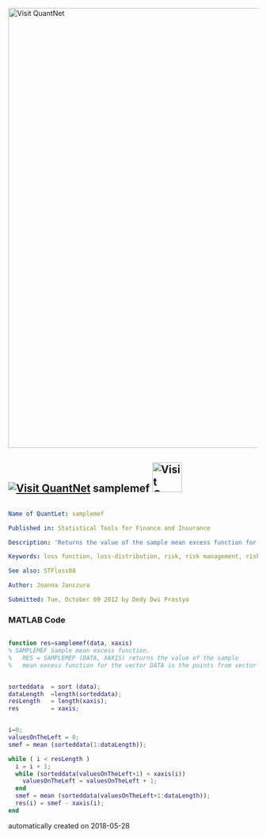 [<img src="https://github.com/QuantLet/Styleguide-and-FAQ/blob/master/pictures/banner.png" width="888" alt="Visit QuantNet">](http://quantlet.de/)

## [<img src="https://github.com/QuantLet/Styleguide-and-FAQ/blob/master/pictures/qloqo.png" alt="Visit QuantNet">](http://quantlet.de/) **samplemef** [<img src="https://github.com/QuantLet/Styleguide-and-FAQ/blob/master/pictures/QN2.png" width="60" alt="Visit QuantNet 2.0">](http://quantlet.de/)

```yaml

Name of QuantLet: samplemef

Published in: Statistical Tools for Finance and Insurance

Description: 'Returns the value of the sample mean excess function for the vector DATA in the points from vector XAXIS. A function required by STFloss08.'

Keywords: loss function, loss-distribution, risk, risk management, risk process, 

See also: STFloss08

Author: Joanna Janczura

Submitted: Tue, October 09 2012 by Dedy Dwi Prastyo
```

### MATLAB Code
```matlab

function res=samplemef(data, xaxis)
% SAMPLEMEF Sample mean excess function. 
%   RES = SAMPLEMEF (DATA, XAXIS) returns the value of the sample 
%   mean excess function for the vector DATA in the points from vector XAXIS.


sorteddata  = sort (data);
dataLength  =length(sorteddata);
resLength   = length(xaxis);
res         = xaxis;


i=0;
valuesOnTheLeft = 0;
smef = mean (sorteddata(1:dataLength));

while ( i < resLength )
  i = i + 1;
  while (sorteddata(valuesOnTheLeft+1) < xaxis(i))
    valuesOnTheLeft = valuesOnTheLeft + 1;
  end
  smef = mean (sorteddata(valuesOnTheLeft+1:dataLength));
  res(i) = smef - xaxis(i);
end

```

automatically created on 2018-05-28